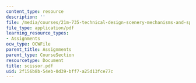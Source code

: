 ```yaml
---
content_type: resource
description: ''
file: /media/courses/21m-735-technical-design-scenery-mechanisms-and-special-effects-spring-2004/2f156b8b54eb0d39bff7a25d13fce77c_scissor.pdf
file_type: application/pdf
learning_resource_types:
- Assignments
ocw_type: OCWFile
parent_title: Assignments
parent_type: CourseSection
resourcetype: Document
title: scissor.pdf
uid: 2f156b8b-54eb-0d39-bff7-a25d13fce77c
---
```

